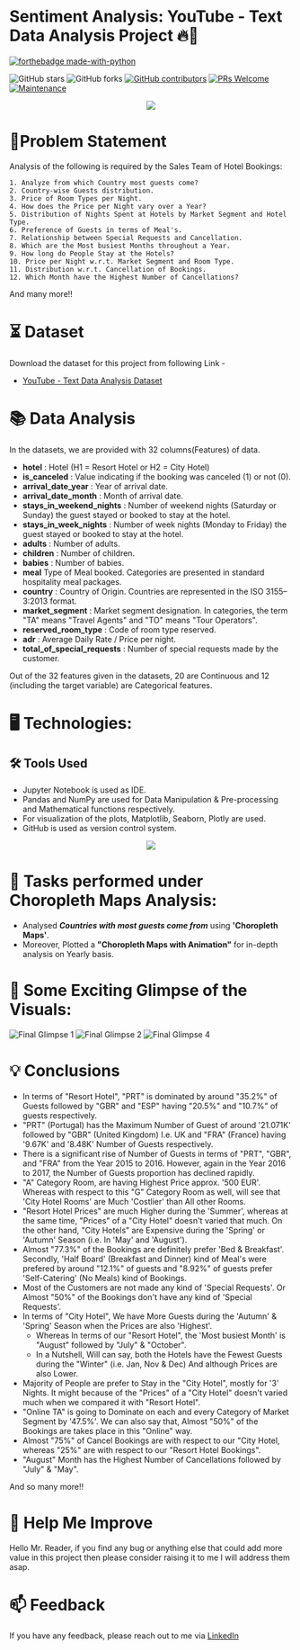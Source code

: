 
# Sentiment Analysis: YouTube - Text Data Analysis Project 🔥🍁

<p align="center">

  [![forthebadge made-with-python](http://ForTheBadge.com/images/badges/made-with-python.svg)](https://www.python.org/)
  
  ![GitHub stars](https://img.shields.io/github/stars/Lokesh-Attarde/YouTube-Text_Data_Analysis)
  ![GitHub forks](https://img.shields.io/github/forks/Lokesh-Attarde/YouTube-Text_Data_Analysis)
  [![GitHub contributors](https://img.shields.io/github/contributors/Lokesh-Attarde/YouTube-Text_Data_Analysis.svg)](https://GitHub.com/Lokesh-Attarde/YouTube-Text_Data_Analysis/graphs/contributors/)
  [![PRs Welcome](https://img.shields.io/badge/PRs-welcome-brightgreen.svg?style=flat-square)](http://makeapullrequest.com)
  [![Maintenance](https://img.shields.io/badge/Maintained%3F-yes-green.svg)](https://GitHub.com/Naereen/StrapDown.js/graphs/commit-activity)
</p>  

<p align="center">
  <img src="https://user-images.githubusercontent.com/84115928/141673294-97ec4e38-baf0-456a-ad92-995eac45be97.png">
</p>

# 📝Problem Statement

Analysis of the following is required by the Sales Team of Hotel Bookings:

    1. Analyze from which Country most guests come?
    2. Country-wise Guests distribution.
    3. Price of Room Types per Night.
    4. How does the Price per Night vary over a Year?
    5. Distribution of Nights Spent at Hotels by Market Segment and Hotel Type.
    6. Preference of Guests in terms of Meal's.
    7. Relationship between Special Requests and Cancellation.
    8. Which are the Most busiest Months throughout a Year.
    9. How long do People Stay at the Hotels?
    10. Price per Night w.r.t. Market Segment and Room Type.
    11. Distribution w.r.t. Cancellation of Bookings.
    12. Which Month have the Highest Number of Cancellations?

And many more!!

# ⏳ Dataset
Download the dataset for this project from following Link -
* [YouTube - Text Data Analysis Dataset](https://drive.google.com/drive/folders/1L7EAm3cqvDwgiyOuRAuZeUazBKVU-syp?usp=sharing)

# 📚 Data Analysis
In the datasets, we are provided with 32 columns(Features) of data.

* **hotel** : Hotel (H1 = Resort Hotel or H2 = City Hotel)
* **is_canceled** : Value indicating if the booking was canceled (1) or not (0).
* **arrival_date_year** : Year of arrival date.
* **arrival_date_month** : Month of arrival date.
* **stays_in_weekend_nights** : Number of weekend nights (Saturday or Sunday) the guest stayed or booked to stay at the hotel.
* **stays_in_week_nights** : Number of week nights (Monday to Friday) the guest stayed or booked to stay at the hotel.
* **adults** : Number of adults.
* **children** : Number of children.
* **babies** : Number of babies.
* **meal** Type of Meal booked. Categories are presented in standard hospitality meal packages.
* **country** : Country of Origin. Countries are represented in the ISO 3155–3:2013 format.
* **market_segment** : Market segment designation. In categories, the term "TA" means "Travel Agents" and "TO" means "Tour Operators".
* **reserved_room_type** : Code of room type reserved.
* **adr** : Average Daily Rate / Price per night.
* **total_of_special_requests** : Number of special requests made by the customer.

Out of the 32 features given in the datasets, 20 are Continuous and 12 (including the target variable) are Categorical features.

# 🖥️ Technologies:
## 🛠️ Tools Used
* Jupyter Notebook is used as IDE.
* Pandas and NumPy are used for Data Manipulation & Pre-processing and Mathematical functions respectively.
* For visualization of the plots, Matplotlib, Seaborn, Plotly are used.
* GitHub is used as version control system.

<p align="center">
  <img src="https://user-images.githubusercontent.com/84115928/141269995-77714aa7-9b0c-4b11-a94c-e1639a0a743b.png">
</p>

# 🎉 Tasks performed under Choropleth Maps Analysis:
* Analysed ***Countries with most guests come from*** using **'Choropleth Maps'**.
* Moreover, Plotted a **"Choropleth Maps with Animation"** for in-depth analysis on Yearly basis.

# 🌱 Some Exciting Glimpse of the Visuals:
![Final Glimpse 1](https://user-images.githubusercontent.com/84115928/141301079-637277f2-a00f-4808-9c38-594b22756412.gif)
![Final Glimpse 2](https://user-images.githubusercontent.com/84115928/141341458-ef8881a7-70b4-4db5-b57e-b3d5795d184b.gif)
![Final Glimpse 4](https://user-images.githubusercontent.com/84115928/141303002-feaed86b-ba9c-4911-8b08-7b54317a59ef.gif)

# 💡 Conclusions
* In terms of "Resort Hotel", "PRT" is dominated by around "35.2%" of Guests followed by "GBR" and "ESP" having "20.5%" and "10.7%" of guests respectively.
* "PRT" (Portugal) has the Maximum Number of Guest of around '21.071K' followed by "GBR" (United Kingdom) I.e. UK and "FRA" (France) having '9.67K' and '8.48K' Number of Guests respectively.
* There is a significant rise of Number of Guests in terms of "PRT", "GBR", and "FRA" from the Year 2015 to 2016. However, again in the Year 2016 to 2017, the Number of Guests proportion has declined rapidly.
* "A" Category Room, are having Highest Price approx. '500 EUR'. Whereas with respect to this "G" Category Room as well, will see that 'City Hotel Rooms' are Much 'Costlier' than All other Rooms.
* "Resort Hotel Prices" are much Higher during the 'Summer', whereas at the same time, "Prices" of a "City Hotel" doesn't varied that much.
   On the other hand, "City Hotels" are Expensive during the 'Spring' or 'Autumn' Season (i.e. In 'May' and 'August').
* Almost "77.3%" of the Bookings are definitely prefer 'Bed & Breakfast'. Secondly, 'Half Board' (Breakfast and Dinner) kind of Meal's were prefered by around "12.1%" of guests and "8.92%" of guests prefer 'Self-Catering' (No Meals) kind of Bookings.
* Most of the Customers are not made any kind of 'Special Requests'.
   Or Almost "50%" of the Bookings don't have any kind of 'Special Requests'.
* In terms of "City Hotel", We have More Guests during the 'Autumn' & 'Spring' Season when the Prices are also 'Highest'. 
    * Whereas In terms of our "Resort Hotel", the 'Most busiest Month' is "August" followed by "July" & "October".
    * In a Nutshell, Will can say, both the Hotels have the Fewest Guests during the "Winter" (i.e. Jan, Nov & Dec) And although Prices are also Lower.
* Majority of People are prefer to Stay in the "City Hotel", mostly for '3' Nights. It might because of the "Prices" of a "City Hotel" doesn't varied much when we compared it with "Resort Hotel".
* "Online TA" is going to Dominate on each and every Category of Market Segment by '47.5%'. We can also say that, Almost "50%" of the Bookings are takes place in this "Online" way.
* Almost "75%" of Cancel Bookings are with respect to our "City Hotel, whereas "25%" are with respect to our "Resort Hotel Bookings".
* "August" Month has the Highest Number of Cancellations followed by "July" & "May".

And so many more!!

# 🎉 Help Me Improve
Hello Mr. Reader, if you find any bug or anything else that could add more value in this project then please consider raising it to me I will address them asap.
  
# 📫 Feedback
If you have any feedback, please reach out to me via [LinkedIn](https://www.linkedin.com/in/lokesh-attarde-145086141/)
